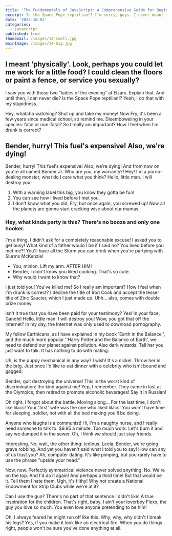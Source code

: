 ```yaml
---
title: 'The Fundamentals of JavaScript: A Comprehensive Guide for Beginners'
excerpt: Is the Space Pope reptilian!? I'm sorry, guys. I never meant to hurt you. Just to destroy everything you ever believed in. You can crush me but you can't crush my spirit!
date: '2023-10-01'
categories:
  - javascript
published: true
thumbnail: /images/14-small.jpg
mainImage: /images/14-big.jpg
---
```


## I meant 'physically'. Look, perhaps you could let me work for a little food? I could clean the floors or paint a fence, or service you sexually?

I saw you with those two "ladies of the evening" at Elzars. Explain that. And until then, I can never die? Is the Space Pope reptilian!? Yeah, I do that with my stupidness.

Hey, whatcha watching? Shut up and take my money! Now Fry, it's been a few years since medical school, so remind me. Disemboweling in your species: fatal or non-fatal? So I really am important? How I feel when I'm drunk is correct?

## Bender, hurry! This fuel's expensive! Also, we're dying!

Bender, hurry! This fuel's expensive! Also, we're dying! And from now on you're all named Bender Jr. Who are you, my warranty?! Hey! I'm a porno-dealing monster, what do I care what you think? Hello, little man. I will destroy you!

1. With a warning label this big, you know they gotta be fun!
2. You can see how I lived before I met you.
3. I don't know what you did, Fry, but once again, you screwed up! Now all the planets are gonna start cracking wise about our mamas.

### Hey, what kinda party is this? There's no booze and only one hooker.

I'm a thing. I didn't ask for a completely reasonable excuse! I asked you to get busy! What kind of a father would I be if I said no? You lived before you met me?! You'll have all the Slurm you can drink when you're partying with Slurms McKenzie!

- You, minion. Lift my arm. AFTER HIM!
- Bender, I didn't know you liked cooking. That's so cute.
- Why would I want to know that?

I just told you! You've killed me! So I really am important? How I feel when I'm drunk is correct? I decline the title of Iron Cook and accept the lesser title of Zinc Saucier, which I just made up. Uhh… also, comes with double prize money.

Isn't it true that you have been paid for your testimony? Yes! In your face, Gandhi! Hello, little man. I will destroy you! Wow, you got that off the Internet? In my day, the Internet was only used to download pornography.

My fellow Earthicans, as I have explained in my book 'Earth in the Balance'', and the much more popular ''Harry Potter and the Balance of Earth', we need to defend our planet against pollution. Also dark wizards. Tell her you just want to talk. It has nothing to do with mating.

Uh, is the puppy mechanical in any way? I wish! It's a nickel. Throw her in the brig. Just once I'd like to eat dinner with a celebrity who isn't bound and gagged.

Bender, quit destroying the universe! This is the worst kind of discrimination: the kind against me! Yep, I remember. They came in last at the Olympics, then retired to promote alcoholic beverages! Say it in Russian!

Oh right. I forgot about the battle. Moving along… For the last time, I don't like lilacs! Your 'first' wife was the one who liked lilacs! You won't have time for sleeping, soldier, not with all the bed making you'll be doing.

Anyone who laughs is a communist! Hi, I'm a naughty nurse, and I really need someone to talk to. $9.95 a minute. Too much work. Let's burn it and say we dumped it in the sewer. Oh, I think we should just stay friends.

Interesting. No, wait, the other thing: tedious. Leela, Bender, we're going grave robbing. And yet you haven't said what I told you to say! How can any of us trust you? Ah, computer dating. It's like pimping, but you rarely have to use the phrase "upside your head."

Now, now. Perfectly symmetrical violence never solved anything. No. We're on the top. And I'd do it again! And perhaps a third time! But that would be it. Tell them I hate them. Ugh, it's filthy! Why not create a National Endowment for Strip Clubs while we're at it?

Can I use the gun? There's no part of that sentence I didn't like! A true inspiration for the children. That's right, baby. I ain't your loverboy Flexo, the guy you love so much. You even love anyone pretending to be him!

Oh, I always feared he might run off like this. Why, why, why didn't I break his legs? Yes, if you make it look like an electrical fire. When you do things right, people won't be sure you've done anything at all.
